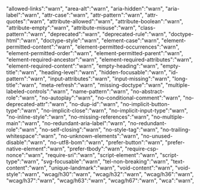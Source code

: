 "allowed-links":"warn",
"area-alt":"warn",
"aria-hidden":"warn",
"aria-label":"warn",
"attr-case":"warn",
"attr-pattern":"warn",
"attr-quotes":"warn",
"attribute-allowed":"warn",
"attribute-boolean":"warn",
"attribute-empty":"warn",
"attribute-misuse":"warn",
"class-pattern":"warn",
"deprecated":"warn",
"deprecated-rule":"warn",
"doctype-html":"warn",
"doctype-style":"warn",
"element-case":"warn",
"element-permitted-content":"warn",
"element-permitted-occurrences":"warn",
"element-permitted-order":"warn",
"element-permitted-parent":"warn",
"element-required-ancestor":"warn",
"element-required-attributes":"warn",
"element-required-content":"warn",
"empty-heading":"warn",
"empty-title":"warn",
"heading-level":"warn",
"hidden-focusable":"warn",
"id-pattern":"warn",
"input-attributes":"warn",
"input-missing":"warn",
"long-title":"warn",
"meta-refresh":"warn",
"missing-doctype":"warn",
"multiple-labeled-controls":"warn",
"name-pattern":"warn",
"no-abstract-role":"warn",
"no-autoplay":"warn",
"no-conditional-comment":"warn",
"no-deprecated-attr":"warn",
"no-dup-id":"warn",
"no-implicit-button-type":"warn",
"no-implicit-close":"warn",
"no-implicit-input-type":"warn",
"no-inline-style":"warn",
"no-missing-references":"warn",
"no-multiple-main":"warn",
"no-redundant-aria-label":"warn",
"no-redundant-role":"warn",
"no-self-closing":"warn",
"no-style-tag":"warn",
"no-trailing-whitespace":"warn",
"no-unknown-elements":"warn",
"no-unused-disable":"warn",
"no-utf8-bom":"warn",
"prefer-button":"warn",
"prefer-native-element":"warn",
"prefer-tbody":"warn",
"require-csp-nonce":"warn",
"require-sri":"warn",
"script-element":"warn",
"script-type":"warn",
"svg-focusable":"warn",
"tel-non-breaking":"warn",
"text-content":"warn",
"unique-landmark":"warn",
"void-content":"warn",
"void-style":"warn",
"wcag/h30":"warn",
"wcag/h32":"warn",
"wcag/h36":"warn",
"wcag/h37":"warn",
"wcag/h63":"warn",
"wcag/h67":"warn",
"wca":"warn",

